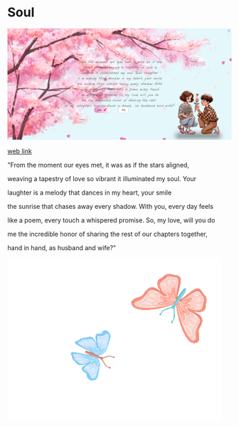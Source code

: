 # Soul
<img src="gui.png" alt="gui img"/>



 <a target="_blank" href="https://soul-xi.vercel.app/"> web link </a>




"From the moment our eyes met, it was as if the stars aligned,

weaving a tapestry of love so vibrant it illuminated my soul. Your

laughter is a melody that dances in my heart, your smile

the sunrise that chases away every shadow. With you, every day feels

like a poem, every touch a whispered promise. So, my love, will you do

me the incredible honor of sharing the rest of our chapters together,

hand in hand, as husband and wife?"


<img src="butterflies.gif" alt="butterflies" target="_blank" class="charters butterflies"/>
